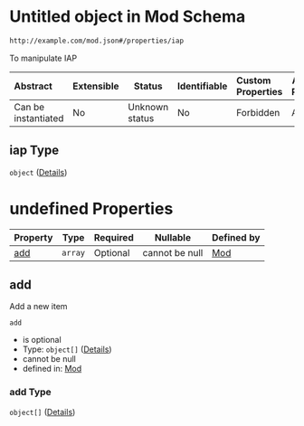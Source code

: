 # Untitled object in Mod Schema

```txt
http://example.com/mod.json#/properties/iap
```

To manipulate IAP


| Abstract            | Extensible | Status         | Identifiable | Custom Properties | Additional Properties | Access Restrictions | Defined In                                                                 |
| :------------------ | ---------- | -------------- | ------------ | :---------------- | --------------------- | ------------------- | -------------------------------------------------------------------------- |
| Can be instantiated | No         | Unknown status | No           | Forbidden         | Allowed               | none                | [generic.schema.json\*](../out/generic.schema.json "open original schema") |

## iap Type

`object` ([Details](generic-properties-iap.md))

# undefined Properties

| Property    | Type    | Required | Nullable       | Defined by                                                                                                        |
| :---------- | ------- | -------- | -------------- | :---------------------------------------------------------------------------------------------------------------- |
| [add](#add) | `array` | Optional | cannot be null | [Mod](generic-properties-iap-properties-add.md "http&#x3A;//example.com/mod.json#/properties/iap/properties/add") |

## add

Add a new item


`add`

-   is optional
-   Type: `object[]` ([Details](generic-properties-iap-properties-add-items.md))
-   cannot be null
-   defined in: [Mod](generic-properties-iap-properties-add.md "http&#x3A;//example.com/mod.json#/properties/iap/properties/add")

### add Type

`object[]` ([Details](generic-properties-iap-properties-add-items.md))
